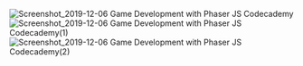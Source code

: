 ![Screenshot_2019-12-06 Game Development with Phaser JS Codecademy](https://user-images.githubusercontent.com/45221397/70301148-98830e80-181f-11ea-90f1-d5ce390fa786.png)
![Screenshot_2019-12-06 Game Development with Phaser JS Codecademy(1)](https://user-images.githubusercontent.com/45221397/70301213-c700e980-181f-11ea-84fc-e1bb0a03781e.png)
![Screenshot_2019-12-06 Game Development with Phaser JS Codecademy(2)](https://user-images.githubusercontent.com/45221397/70301225-d08a5180-181f-11ea-8d93-7b92435deee2.png)
